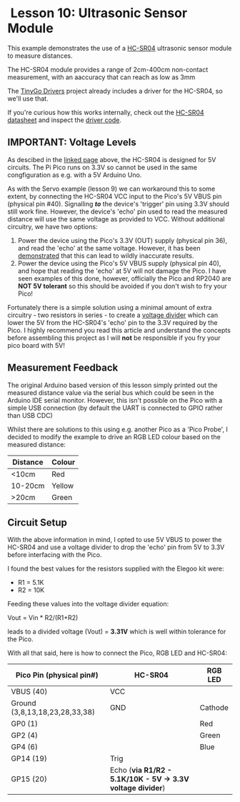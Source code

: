 #  Lesson 10: Ultrasonic Sensor Module #

This example demonstrates the use of a [HC-SR04](https://www.letscontrolit.com/wiki/index.php/HC-SR04) ultrasonic sensor module to measure distances.

The HC-SR04 module provides a range of 2cm-400cm non-contact measurement, with an aaccuracy that can reach as low as 3mm

The [TinyGo Drivers](https://pkg.go.dev/tinygo.org/x/drivers) project already includes a driver for the HC-SR04, so we'll
use that.

If you're curious how this works internally, check out the [HC-SR04 datasheet](https://cdn.sparkfun.com/datasheets/Sensors/Proximity/HCSR04.pdf) and inspect the [driver code](https://github.com/tinygo-org/drivers/blob/release/hcsr04/hcsr04.go).

## **IMPORTANT:** Voltage Levels ##

As descibed in the [linked page](https://www.letscontrolit.com/wiki/index.php/HC-SR04) above, the HC-SR04 is designed for 5V circuits. The Pi Pico runs on 3.3V so cannot be used in the same congfiguration as e.g. with a 5V Arduino Uno. 

As with the Servo example (lesson 9) we can workaround this to some extent, by connecting the HC-SR04 VCC input to the Pico's 5V VBUS pin (physical pin #40). Signalling ***to*** the device's 'trigger' pin using 3.3V should still work fine. However, the device's 'echo' pin used to read the measured distance will use the same voltage as provided to VCC. Without additional circuitry, we have two options:

1. Power the device using the Pico's 3.3V (OUT) supply (physical pin 36), and read the 'echo' at the same voltage. However, it has been [demonstrated](https://forums.raspberrypi.com/viewtopic.php?p=183386#p183386) that this can lead to wildly inaccurate results.
2. Power the device using the Pico's 5V VBUS supply (physical pin 40), and hope that reading the 'echo' at 5V will not damage the Pico. I have seen examples of this done, however, officially the Pico and RP2040 are **NOT 5V tolerant** so this should be avoided if you don't wish to fry your Pico!

Fortunately there is a simple solution using a minimal amount of extra circuitry - two resistors in series - to create a [voltage divider](https://learn.sparkfun.com/tutorials/voltage-dividers) which can lower the 5V from the HC-SR04's 'echo' pin to the 3.3V required by the Pico. I highly recommend you read this article and understand the concepts before assembling this project as I will **not** be responsible if you fry your pico board with 5V!

## Measurement Feedback ##
The original Arduino based version of this lesson simply printed out the measured distance value via the serial bus which could be seen in the Arduino IDE serial monitor. However, this isn't possible on the Pico with a simple USB connection (by default the UART is connected to GPIO rather than USB CDC)

Whilst there are solutions to this using e.g. another Pico as a 'Pico Probe', I decided to modify the example to drive an RGB LED colour based on the measured distance:

|Distance|Colour|
|-|-|
|<10cm|Red|
|10-20cm|Yellow|
|>20cm|Green|

## Circuit Setup ##

With the above information in mind, I opted to use 5V VBUS to power the HC-SR04 and use a voltage divider to drop the 'echo' pin from 5V to 3.3V before interfacing with the Pico.

I found the best values for the resistors supplied with the Elegoo kit were:

* R1 = 5.1K
* R2 = 10K

Feeding these values into the voltage divider equation:

 Vout = Vin * R2/(R1+R2)

leads to a divided voltage (Vout) = **3.31V** which is well within tolerance for the Pico.

With all that said, here is how to connect the Pico, RGB LED and HC-SR04:

| Pico Pin (physical pin#) | HC-SR04 | RGB LED|
|-|-|-|
| VBUS (40) | VCC |
| Ground (3,8,13,18,23,28,33,38) | GND | Cathode |
| GP0 (1) | | Red |
| GP2 (4) | | Green |
| GP4 (6) | | Blue |
| GP14 (19) | Trig |
| GP15 (20) | Echo (**via R1/R2 - 5.1K/10K - 5V -> 3.3V voltage divider**)| 
